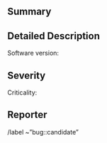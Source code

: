 ## Summary 

<!--
Briefly describe the bug symptoms and consequences.
--> 

## Detailed Description 

<!-- 
Provide all information that is necessary to *reproduce* the bug. This should include 

* The version of the software. 
* Versions of related software, e.g., Roddy version, plugin versions, etc. 
* Java, Groovy, Python, etc. versions 
* Configuration (configuration files) 
* Input
* Command-line 
--> 

Software version: 


<!-- 
Describe what behavior you observed. In particular, include 

* Error messages
* Log files
* Unexpected output (standard output/error, files, file contents, etc.) 

If necessary, also describe the expected behavior. 

The more information you provide, the easier it will be to understand the problem!
--> 

## Severity 

<!--
Describe the impact of the bug in detail and classify the criticality.

If that is not possible, yet, discuss this with the stakeholders, and then update the information here. 

Use the following criticality levels:

* minor: No impact on the system.
* medium: System may be unusable or produce mildly incorrect results.
* catastrophic: System may produce severely incorrect results or destroy data.
--> 

Criticality:

## Reporter 

<!-- 
Who reported the bug? Add ticket system link or similar, if possible. 
--> 



<!-- 
Finally, don't change the following (unless you are developer).

This will automatically add a “bug::candidate” label.

A relabeling of bug criticality will happen later.
-->
/label ~”bug::candidate”
